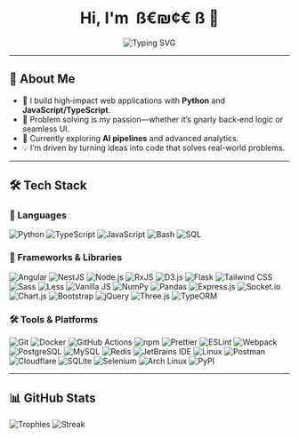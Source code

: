 <!--
README for ß€₪¢€ ß (cybetyar)
-->

<h1 align="center">
  Hi,&nbsp;I'm&nbsp;
  <span>
    ß€₪¢€ ß
  </span>
  👋
</h1>

<p align="center">
  <img
    src="https://readme-typing-svg.herokuapp.com?font=Fira+Code&weight=500&size=26&duration=3000&pause=600&color=1E90FF&center=true&vCenter=true&width=450&lines=Full‑Stack+Developer;AI+Explorer;Tenacious+Problem+Solver"
    alt="Typing SVG"
  />
</p>

---

## 💼 About Me
- 🔭 I build high‑impact web applications with **Python** and **JavaScript/TypeScript**.  
- 🧩 Problem solving is my passion—whether it’s gnarly back‑end logic or seamless UI.  
- 🤖 Currently exploring **AI pipelines** and advanced analytics.  
- 💡 I’m driven by turning ideas into code that solves real-world problems. 

---

## 🛠️ Tech Stack

### 🚀 Languages
<p>
  <img src="https://img.shields.io/badge/Python-3776AB?style=flat-square&logo=python&logoColor=white" alt="Python"/>
  <img src="https://img.shields.io/badge/TypeScript-3178C6?style=flat-square&logo=typescript&logoColor=white" alt="TypeScript"/>
  <img src="https://img.shields.io/badge/JavaScript-F7DF1E?style=flat-square&logo=javascript&logoColor=black" alt="JavaScript"/>
  <img src="https://img.shields.io/badge/Bash-4EAA25?style=flat-square&logo=gnu-bash&logoColor=white" alt="Bash"/>
  <img src="https://img.shields.io/badge/SQL-003B57?style=flat-square&logo=postgresql&logoColor=white" alt="SQL"/>
</p>

### 🧩 Frameworks & Libraries
<p>
  <img src="https://img.shields.io/badge/Angular-DD0031?style=flat-square&logo=angular&logoColor=white" alt="Angular"/>
  <img src="https://img.shields.io/badge/NestJS-E0234E?style=flat-square&logo=nestjs&logoColor=white" alt="NestJS"/>
  <img src="https://img.shields.io/badge/Node.js-339933?style=flat-square&logo=node.js&logoColor=white" alt="Node.js"/>
  <img src="https://img.shields.io/badge/RxJS-B7178C?style=flat-square&logo=ReactiveX&logoColor=white" alt="RxJS"/>
  <img src="https://img.shields.io/badge/D3.js-F9A03C?style=flat-square&logo=d3.js&logoColor=white" alt="D3.js"/>
  <img src="https://img.shields.io/badge/Flask-000000?style=flat-square&logo=flask&logoColor=white" alt="Flask"/>
  <img src="https://img.shields.io/badge/Tailwind_CSS-06B6D4?style=flat-square&logo=tailwindcss&logoColor=white" alt="Tailwind CSS"/>
  <img src="https://img.shields.io/badge/Sass-CC6699?style=flat-square&logo=sass&logoColor=white" alt="Sass"/>
  <img src="https://img.shields.io/badge/Less-1D365D?style=flat-square&logo=less&logoColor=white" alt="Less"/>
  <img src="https://img.shields.io/badge/Vanilla_JS-F7DF1E?style=flat-square&logo=javascript&logoColor=black" alt="Vanilla JS"/>
  <img src="https://img.shields.io/badge/NumPy-013243?style=flat-square&logo=numpy&logoColor=white" alt="NumPy"/>
  <img src="https://img.shields.io/badge/Pandas-150458?style=flat-square&logo=pandas&logoColor=white" alt="Pandas"/>
  <img src="https://img.shields.io/badge/Express.js-000000?style=flat-square&logo=express&logoColor=white" alt="Express.js"/>
  <img src="https://img.shields.io/badge/Socket.io-010101?style=flat-square&logo=socketdotio&logoColor=white" alt="Socket.io"/>
  <img src="https://img.shields.io/badge/Chart.js-FF6384?style=flat-square&logo=chartdotjs&logoColor=white" alt="Chart.js"/>
  <img src="https://img.shields.io/badge/Bootstrap-7952B3?style=flat-square&logo=bootstrap&logoColor=white" alt="Bootstrap"/>
  <img src="https://img.shields.io/badge/jQuery-0769AD?style=flat-square&logo=jquery&logoColor=white" alt="jQuery"/>
  <img src="https://img.shields.io/badge/Three.js-000000?style=flat-square&logo=threedotjs&logoColor=white" alt="Three.js"/>
  <img src="https://img.shields.io/badge/TypeORM-FE0803?style=flat-square&logo=typeorm&logoColor=white" alt="TypeORM"/>
</p>

### 🛠 Tools & Platforms
<p>
  <img src="https://img.shields.io/badge/Git-F05032?style=flat-square&logo=git&logoColor=white" alt="Git"/>
  <img src="https://img.shields.io/badge/Docker-2496ED?style=flat-square&logo=docker&logoColor=white" alt="Docker"/>
  <img src="https://img.shields.io/badge/GitHub_Actions-2088FF?style=flat-square&logo=github-actions&logoColor=white" alt="GitHub Actions"/>
  <img src="https://img.shields.io/badge/NPM-CB3837?style=flat-square&logo=npm&logoColor=white" alt="npm"/>
  <img src="https://img.shields.io/badge/Prettier-F7B93E?style=flat-square&logo=prettier&logoColor=white" alt="Prettier"/>
  <img src="https://img.shields.io/badge/ESLint-4B32C3?style=flat-square&logo=eslint&logoColor=white" alt="ESLint"/>
  <img src="https://img.shields.io/badge/Webpack-8DD6F9?style=flat-square&logo=webpack&logoColor=black" alt="Webpack"/>
  <img src="https://img.shields.io/badge/PostgreSQL-4169E1?style=flat-square&logo=postgresql&logoColor=white" alt="PostgreSQL"/>
  <img src="https://img.shields.io/badge/MySQL-4479A1?style=flat-square&logo=mysql&logoColor=white" alt="MySQL"/>
  <img src="https://img.shields.io/badge/Redis-DC382D?style=flat-square&logo=redis&logoColor=white" alt="Redis"/>
  <img src="https://img.shields.io/badge/JetBrains_IDE-000000?style=flat-square&logo=jetbrains&logoColor=white" alt="JetBrains IDE"/>
  <img src="https://img.shields.io/badge/Linux-FCC624?style=flat-square&logo=linux&logoColor=black" alt="Linux"/>
  <img src="https://img.shields.io/badge/Postman-FF6C37?style=flat-square&logo=postman&logoColor=white" alt="Postman"/>
  <img src="https://img.shields.io/badge/Cloudflare-F38020?style=flat-square&logo=Cloudflare&logoColor=white" alt="Cloudflare"/>
  <img src="https://img.shields.io/badge/SQLite-07405e?style=flat-square&logo=sqlite&logoColor=white" alt="SQLite"/>
  <img src="https://img.shields.io/badge/Selenium-43B02A?style=flat-square&logo=selenium&logoColor=white" alt="Selenium"/>
  <img src="https://img.shields.io/badge/Arch_Linux-1793D1?style=flat-square&logo=arch-linux&logoColor=white" alt="Arch Linux"/>
  <img src="https://img.shields.io/badge/PyPI-3775A9?style=flat-square&logo=pypi&logoColor=white" alt="PyPI"/>
</p>

---

## 📊 GitHub Stats

<div>
  <img src="https://github-profile-trophy.vercel.app/?username=cybetyar&theme=algolia&no-bg=true&rank=AAA,AA,A" alt="Trophies"/>
  <img src="https://github-readme-streak-stats.herokuapp.com/?user=cybetyar&theme=algolia&hide_border=true&hide_current_streak=true&hide_longest_streak=true" alt="Streak"/>
</div>
